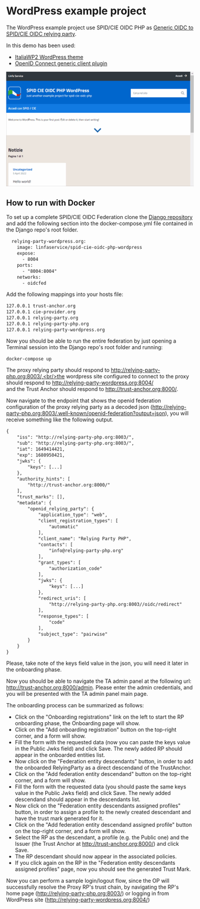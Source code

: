 # WordPress example project

The WordPress example project use SPID/CIE OIDC PHP as [Generic OIDC to SPID/CIE OIDC relying party](/doc/howto-gateway/README.md).

In this demo has been used:
 - [ItaliaWP2 WordPress theme](https://github.com/italia/design-wordpress-theme-italiaWP2)
 - [OpenID Connect generic client plugin](https://wordpress.org/plugins/daggerhart-openid-connect-generic/)

 <img src="spid-cie-oidc-php-wordpress.gif" />

## How to run with Docker
To set up a complete SPID/CIE OIDC Federation clone the [Django repository](https://github.com/italia/spid-cie-oidc-django) and add the following section into the docker-compose.yml file contained in the Django repo's root folder.

```
  relying-party-wordpress.org:
    image: linfaservice/spid-cie-oidc-php-wordpress
    expose:
      - 8004
    ports:
      - "8004:8004"
    networks:
      - oidcfed
```

Add the following mappings into your hosts file:

```
127.0.0.1 trust-anchor.org
127.0.0.1 cie-provider.org
127.0.0.1 relying-party.org
127.0.0.1 relying-party-php.org
127.0.0.1 relying-party-wordpress.org
```

Now you should be able to run the entire federation by just opening a Terminal session into the Django repo's root folder and running:

```
docker-compose up
```

The proxy relying party should respond to http://relying-party-php.org:8003/,<br/>the wordpress site configured to connect to the proxy should respond to http://relying-party-wordpress.org:8004/<br/>and the Trust Anchor should respond to http://trust-anchor.org:8000/.

Now navigate to the endpoint that shows the openid federation configuration of the proxy relying party as a decoded json (http://relying-party-php.org:8003/.well-known/openid-federation?output=json), you will receive something like the following output.

```
{
    "iss": "http://relying-party-php.org:8003/",
    "sub": "http://relying-party-php.org:8003/",
    "iat": 1649414421,
    "exp": 1680950421,
    "jwks": {
        "keys": [...]
    },
    "authority_hints": [
        "http://trust-anchor.org:8000/"
    ],
    "trust_marks": [],
    "metadata": {
        "openid_relying_party": {
            "application_type": "web",
            "client_registration_types": [
                "automatic"
            ],
            "client_name": "Relying Party PHP",
            "contacts": [
                "info@relying-party-php.org"
            ],
            "grant_types": [
                "authorization_code"
            ],
            "jwks": {
                "keys": [...]
            },
            "redirect_uris": [
                "http://relying-party-php.org:8003//oidc/redirect"
            ],
            "response_types": [
                "code"
            ],
            "subject_type": "pairwise"
        }
    }
}
```

Please, take note of the keys field value in the json, you will need it later in the onboarding phase.

Now you should be able to navigate the TA admin panel at the following url: http://trust-anchor.org:8000/admin.
Please enter the admin credentials, and you will be presented with the TA admin panel main page.

The onboarding process can be summarized as follows:

- Click on the "Onboarding registrations" link on the left to start the RP onboarding phase, the Onboarding page will show.
- Click on the "Add onboarding registration" button on the top-right corner, and a form will show.
- Fill the form with the requested data (now you can paste the keys value in the Public Jwks field) and click Save. The newly added RP should appear in the onboarded entities list.
- Now click on the "Federation entity descendants" button, in order to add the onboarded RelyingParty as a direct descendand of the TrustAnchor.
- Click on the "Add federation entity descendand" button on the top-right corner, and a form will show.
- Fill the form with the requested data (you should paste the same keys value in the Public Jwks field) and click Save. The newly added descendand should appear in the descendants list.
- Now click on the "Federation entity descendants assigned profiles" button, in order to assign a profile to the newly created descendant and have the trust mark generated for it.
- Click on the "Add federation entity descendand assigned profile" button on the top-right corner, and a form will show.
- Select the RP as the descendant, a profile (e.g. the Public one) and the Issuer (the Trust Anchor at http://trust-anchor.org:8000/) and click Save.
- The RP descendant should now appear in the associated policies.
- If you click again on the RP in the "Federation entity descendants assigned profiles" page, now you should see the generated Trust Mark.

Now you can perform a sample login/logout flow, since the OP will successfully resolve the Proxy RP's trust chain, by navigating the RP's home page (http://relying-party-php.org:8003/) or logging in from WordPress site (http://relying-party-wordpress.org:8004/)

